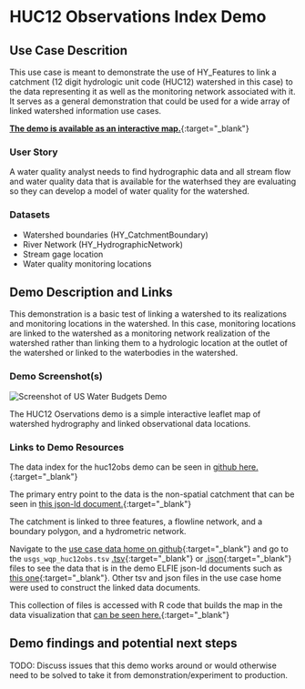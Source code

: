 # HUC12 Observations Index Demo

## Use Case Descrition

This use case is meant to demonstrate the use of HY\_Features to link a catchment (12 digit hydrologic unit code (HUC12) watershed in this case) to the data representing it as well as
the monitoring network associated with it. It serves as a general demonstration that could be used for a wide array of
linked watershed information use cases.

[**The demo is available as an interactive map.**](https://opengeospatial.github.io/ELFIE/demo/huc12obs_map){:target="_blank"}

### User Story

A water quality analyst needs to find hydrographic data and all stream flow and water quality data that is available for the waterhsed they are evaluating so they can develop a model of water quality for the watershed.

### Datasets

- Watershed boundaries (HY\_CatchmentBoundary)
- River Network (HY\_HydrographicNetwork)
- Stream gage location
- Water quality monitoring locations

## Demo Description and Links

This demonstration is a basic test of linking a watershed to its realizations and monitoring locations in the watershed. In this case, monitoring locations are linked to the watershed as a monitoring network realization of the watershed rather than linking them to a hydrologic location at the outlet of the watershed or linked to the waterbodies in the watershed.

### Demo Screenshot(s)

![Screenshot of US Water Budgets Demo](https://opengeospatial.github.io/ELFIE/images/huc12obs_screenshot.png)

The HUC12 Oservations demo is a simple interactive leaflet map of watershed hydrography and linked observational data locations.

### Links to Demo Resources

The data index for the huc12obs demo can be seen in [github here.](https://github.com/opengeospatial/ELFIE/tree/master/data/huc12obs){:target="_blank"}

The primary entry point to the data is the non-spatial catchment that can be seen in 
[this json-ld document.](https://opengeospatial.github.io/ELFIE/usgs/huc/huc12obs/070900020601){:target="_blank"}  

The catchment is linked to three features, a flowline network, and a boundary polygon, and a hydrometric network.

Navigate to the [use case data home on github](https://github.com/opengeospatial/ELFIE/tree/master/data/huc12obs){:target="_blank"} and go to the 
`usgs_wqp_huc12obs.tsv` [.tsv](https://github.com/opengeospatial/ELFIE/blob/master/data/huc12obs/usgs_wqp_huc12obs.tsv){:target="_blank"} 
or [.json](https://github.com/opengeospatial/ELFIE/blob/master/data/huc12obs/usgs_wqp_huc12obs.json){:target="_blank"} files to see the data
that is in the demo ELFIE json-ld documents such as [this one](https://opengeospatial.github.io/ELFIE/usgs/wqp/huc12obs/USGS-431208089314901){:target="_blank"}.
Other tsv and json files in the use case home were used to construct the linked data documents.

This collection of files is accessed with R code that builds the map in the data visualization that 
[can be seen here.](https://opengeospatial.github.io/ELFIE/demo/huc12obs_map){:target="_blank"}

## Demo findings and potential next steps

TODO:
Discuss issues that this demo works around or would otherwise need to be solved to take
it from demonstration/experiment to production.

